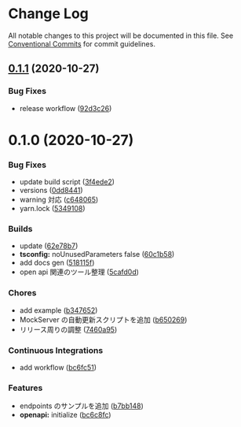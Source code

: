 # Change Log

All notable changes to this project will be documented in this file.
See [Conventional Commits](https://conventionalcommits.org) for commit guidelines.

<a name="0.1.1"></a>

## [0.1.1](https://github.com/Himenon/openapi-typescript-practice/compare/@himenon/openapi-typescript-practice@0.1.0...@himenon/openapi-typescript-practice@0.1.1) (2020-10-27)

### Bug Fixes

- release workflow ([92d3c26](https://github.com/Himenon/openapi-typescript-practice/commit/92d3c26))

<a name="0.1.0"></a>

# 0.1.0 (2020-10-27)

### Bug Fixes

- update build script ([3f4ede2](https://github.com/Himenon/openapi-typescript-practice/commit/3f4ede2))
- versions ([0dd8441](https://github.com/Himenon/openapi-typescript-practice/commit/0dd8441))
- warning 対応 ([c648065](https://github.com/Himenon/openapi-typescript-practice/commit/c648065))
- yarn.lock ([5349108](https://github.com/Himenon/openapi-typescript-practice/commit/5349108))

### Builds

- update ([62e78b7](https://github.com/Himenon/openapi-typescript-practice/commit/62e78b7))
- **tsconfig:** noUnusedParameters false ([60c1b58](https://github.com/Himenon/openapi-typescript-practice/commit/60c1b58))
- add docs gen ([518115f](https://github.com/Himenon/openapi-typescript-practice/commit/518115f))
- open api 関連のツール整理 ([5cafd0d](https://github.com/Himenon/openapi-typescript-practice/commit/5cafd0d))

### Chores

- add example ([b347652](https://github.com/Himenon/openapi-typescript-practice/commit/b347652))
- MockServer の自動更新スクリプトを追加 ([b650269](https://github.com/Himenon/openapi-typescript-practice/commit/b650269))
- リリース周りの調整 ([7460a95](https://github.com/Himenon/openapi-typescript-practice/commit/7460a95))

### Continuous Integrations

- add workflow ([bc6fc51](https://github.com/Himenon/openapi-typescript-practice/commit/bc6fc51))

### Features

- endpoints のサンプルを追加 ([b7bb148](https://github.com/Himenon/openapi-typescript-practice/commit/b7bb148))
- **openapi:** initialize ([bc6c8fc](https://github.com/Himenon/openapi-typescript-practice/commit/bc6c8fc))
